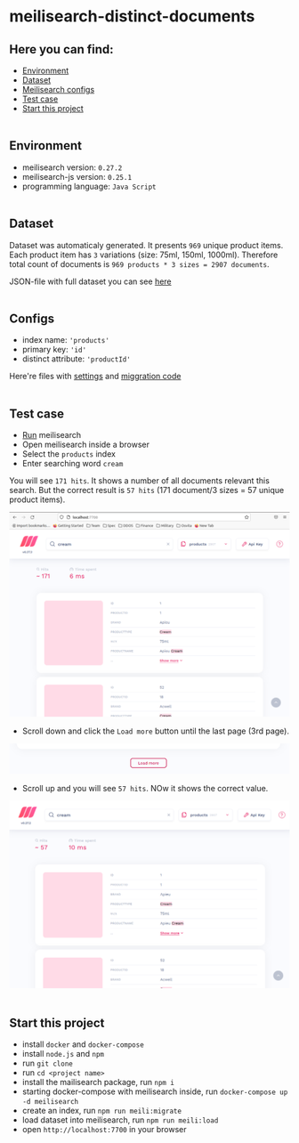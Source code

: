 # meilisearch-distinct-documents



## Here you can find:
 - [Environment](#environment)
 - [Dataset](#dataset)
 - [Meilisearch configs](#configs)
 - [Test case](#test-case)
 - [Start this project](#start-this-project)
<br/><br/>

## Environment

- meilisearch version: `0.27.2`
- meilisearch-js version: `0.25.1`
- programming language: `Java Script`
<br/><br/>

## Dataset

Dataset was automaticaly generated. It presents `969` unique product items. Each product item has `3` variations (size: 75ml, 150ml, 1000ml). Therefore total count of documents is `969 products * 3 sizes = 2907 documents`.

JSON-file with full dataset you can see [here](src/data/dataset/dataset.json)
<br/><br/>

## Configs

 - index name: `'products'`
 - primary key: `'id'`
 - distinct attribute: `'productId'`

 Here're files with [settings](src/meili/const/index.js) and [miggration code](src/meili/migration/index.js)
<br/><br/>

## Test case

- [Run](#start-this-project) meilisearch
- Open meilisearch inside a browser
- Select the `products` index
- Enter searching word `cream`

You will see `171 hits`. It shows a number of all documents relevant this search. But the correct result is `57 hits` (171 document/3 sizes = 57 unique product items).

![171 hits](screenshots/171-hits.png)

- Scroll down and click the `Load more` button until the last page (3rd page).

![Load more](screenshots/load-more-button.png)

- Scroll up and you will see `57 hits`. NOw it shows the correct value.

![Load more](screenshots/57-hits.png)
<br/><br/>

## Start this project

- install `docker` and `docker-compose`
- install `node.js` and `npm`
- run `git clone`
- run `cd <project name>`
- install the mailisearch package, run `npm i` 
- starting docker-compose with meilisearch inside, run `docker-compose up -d meilisearch`
- create an index, run `npm run meili:migrate`
- load dataset into meilisearch, run `npm run meili:load`
- open `http://localhost:7700` in your browser
<br/><br/>